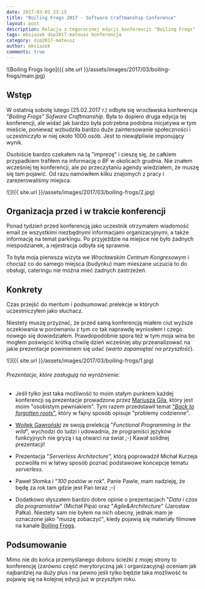 ```yaml
---
date: 2017-03-01 23:15
title: "Boiling Frogs 2017 - Software Craftmanship Conference"
layout: post
description: Relacja z tegorocznej edycji konferencji "Boiling Frogs"
tags: mksiazek dsp2017-mateusz konferencja
category: dsp2017-mateusz
author: mksiazek
comments: true
---
```


![Boiling Frogs logo]({{ site.url }}/assets/images/2017/03/boiling-frogs/main.jpg)

## Wstęp
W ostatnią sobotę lutego (25.02.2017 r.) odbyła się wrocławska konferencja *"Boiling Frogs" Sofware Craftmanship*.
Była to dopiero druga edycja tej konferencji, ale widać jak bardzo była potrzebna podobna inicjatywa w tym mieście,
ponieważ wzbudziła bardzo duże zaintersowanie społeczności i uczestniczyło w niej około 1000 osób.
Jest to niewątpliwie imponujący wynik.

Osobiście bardzo czekałem na tą "imprezę" i cieszę się, że całkiem przypadkiem trafiłem na informację o *BF* w 
okolicach grudnia. Nie znałem wcześniej tej konferencji, ale po przeczytaniu agendy wiedziałem, że muszę się tam pojawić.
Od razu namówiłem kilku znajomych z pracy i zarezerowaliśmy miejsca.

![]({{ site.url }}/assets/images/2017/03/boiling-frogs/2.jpg)

## Organizacja przed i w trakcie konferencji
Ponad tydzień przed konferencją jako uczestnik otrzymałem wiadomość email ze wszystkimi niezbędnymi informacjami
organizacyjnymi, a także informację na temat parkingu. Po przyjeździe na miejsce nie było żadnych niespodzianek,
a rejestracja odbyła się sprawnie.

To była moja pierwsza wizyta we *Wrocławskim Centrum Kongresowym* i chociaż co do samego miejsca (budynku) mam mieszane
uczucia to do obsługi, cateringu nie można mieć żadnych zastrzeżeń.

## Konkrety
Czas przejść do meritum i podsumować prelekcje w których uczestniczyłem jako słuchacz.

Niestety muszę przyznać, że przed samą konferencją miałem ciut wyższe oczekiwania w porównaniu z tym co tak naprawdę
wyniosłem i czego nowego się dowiedziałem. Prawdopodobnie spora też w tym moja wina bo mogłem poświęcić krótką chwilę dzień
wcześniej aby przeanalizować na jakie prezentacje powinienem się udać (*warto zapamiętać na przyszłość*).

![]({{ site.url }}/assets/images/2017/03/boiling-frogs/1.jpg)

###### Prezentacje, które zasługują na wyróżnienie:
* Jeśli tylko jest taka możliwość to moim stałym punktem każdej konferencji są prezentacje prowadzone przez
[Mariusza Gila](https://twitter.com/mariuszgil), który jest moim "osobistym pewniakiem". Tym razem przedstawił temat
["*Back to forgotten roots*"](https://speakerdeck.com/mariuszgil/back-to-forgotten-roots), który w fajny sposób opisuje 
"problemy codzienne".
 
* [Wojtek Gawroński](https://twitter.com/afronski) ze swoją prelekcją "*Functional Programming in the wild*", wychodzi do
ludzi i udowadnia, że programiści języków funkcyjnych nie gryzą i są otwarci na świat ;-) Kawał solidnej prezentacji!

* Prezentacja "*Serverless Architecture*", którą poprowadził Michał Kurzeja pozwoliła mi w łatwy sposób poznać podstawowe
koncepcje tematu *serverless*.

* Paweł Słomka i "*100 postów w rok*". Panie Pawle, mam nadzieję, że będę za rok tam gdzie jest Pan teraz ;-)
 
* Dodatkowo słyszałem bardzo dobre opinie o prezentacjach "*Data i czas dla programistów*" (Michał Pipa) oraz
"*Agile&Architecture*" (Jarosław Pałka). Niestety sam nie byłem na nich obecny, jednak mam je oznaczone jako "muszę zobaczyć",
kiedy pojawią się materiały filmowe na kanale [Boiling Frogs](https://www.youtube.com/channel/UCgUfIjfLvWmARsQ-d5gPzrw).

## Podsumowanie
Mimo nie do końca przemyślanego doboru ścieżki z mojej strony to konferencję (zarówno część merytoryczną jak i organizacyjną)
oceniam jak najbardziej na duży plus i na pewno jeśli tylko będzie taka możliwość to pojawię się na kolejnej edycji już 
w przyszłym roku.
